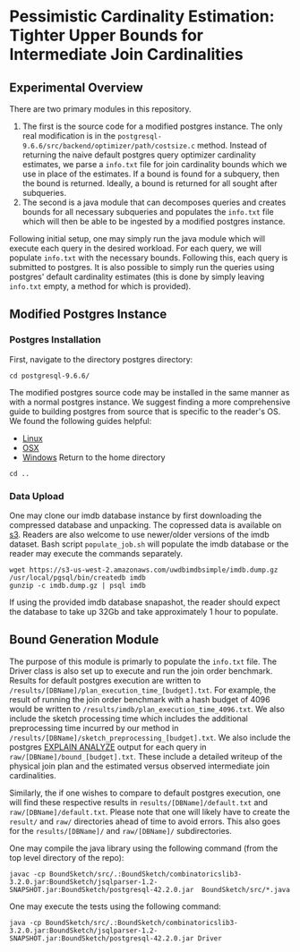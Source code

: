 # Pessimistic Cardinality Estimation: Tighter Upper Bounds for Intermediate Join Cardinalities

## Experimental Overview
There are two primary modules in this repository.

1. The first is the source code for a modified postgres instance.
The only real modification is in the `postgresql-9.6.6/src/backend/optimizer/path/costsize.c` method.
Instead of returning the naive default postgres query optimizer cardinality estimates, we parse a `info.txt` file for join cardinality bounds which we use in place of the estimates.
If a bound is found for a subquery, then the bound is returned.
Ideally, a bound is returned for all sought after subqueries.
2. The second is a java module that can decomposes queries and creates bounds for all necessary subqueries and populates the `info.txt` file which will then be able to be ingested by a modified postgres instance.

Following initial setup, one may simply run the java module which will execute each query in the desired workload.
For each query, we will populate `info.txt` with the necessary bounds.
Following this, each query is submitted to postgres.
It is also possible to simply run the queries using postgres' default cardinality estimates (this is done by simply leaving `info.txt` empty, a method for which is provided).

## Modified Postgres Instance

### Postgres Installation
First, navigate to the directory postgres directory:
~~~~
cd postgresql-9.6.6/
~~~~

The modified postgres source code may be installed in the same manner as with a normal postgres instance.
We suggest finding a more comprehensive guide to building postgres from source that is specific to the reader's OS.
We found the following guides helpful:
- [Linux](https://www.postgresql.org/docs/9.6/install-short.html)
- [OSX](https://labs.wordtothewise.com/postgresql-osx/)
- [Windows](https://www.postgresql.org/docs/9.6/install-windows.html)
Return to the home directory
~~~~
cd ..
~~~~

### Data Upload
One may clone our imdb database instance by first downloading the compressed database and unpacking.
The copressed data is available on [s3](https://s3-us-west-2.amazonaws.com/uwdbimdbsimple/imdb.dump.gz).
Readers are also welcome to use newer/older versions of the imdb dataset.
Bash script `populate_job.sh` will populate the imdb database or the reader may execute the commands separately.
~~~~
wget https://s3-us-west-2.amazonaws.com/uwdbimdbsimple/imdb.dump.gz
/usr/local/pgsql/bin/createdb imdb
gunzip -c imdb.dump.gz | psql imdb
~~~~

If using the provided imdb database snapashot, the reader should expect the database to take up 32Gb and take approximately 1 hour to populate.

## Bound Generation Module
The purpose of this module is primarly to populate the `info.txt` file.
The Driver class is also set up to execute and run the join order benchmark.
Results for default postgres execution are written to `/results/[DBName]/plan_execution_time_[budget].txt`.
For example, the result of running the join order benchmark with a hash budget of 4096 would be written to `/results/imdb/plan_execution_time_4096.txt`.
We also include the sketch processing time which includes the additional preprocessing time incurred by our method in `/results/[DBName]/sketch_preprocessing_[budget].txt`.
We also include the postgres [EXPLAIN ANALYZE](https://www.postgresql.org/docs/9.6/sql-explain.html) output for each query in `raw/[DBName]/bound_[budget].txt`.
These include a detailed writeup of the physical join plan and the estimated versus observed intermediate join cardinalities.

Similarly, the if one wishes to compare to default postgres execution, one will find these respective results in `results/[DBName]/default.txt` and `raw/[DBName]/default.txt`.
Please note that one will likely have to create the `result/` and `raw/` directories ahead of time to avoid errors.
This also goes for the `results/[DBName]/` and `raw/[DBName]/` subdirectories.

One may compile the java library using the following command (from the top level directory of the repo):
~~~~
javac -cp BoundSketch/src/.:BoundSketch/combinatoricslib3-3.2.0.jar:BoundSketch/jsqlparser-1.2-SNAPSHOT.jar:BoundSketch/postgresql-42.2.0.jar  BoundSketch/src/*.java
~~~~

One may execute the tests using the following command:
~~~~
java -cp BoundSketch/src/.:BoundSketch/combinatoricslib3-3.2.0.jar:BoundSketch/jsqlparser-1.2-SNAPSHOT.jar:BoundSketch/postgresql-42.2.0.jar Driver
~~~~
